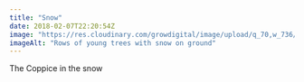 ```yaml
---
title: "Snow"
date: 2018-02-07T22:20:54Z
image: "https://res.cloudinary.com/growdigital/image/upload/q_70,w_736/v1544095733/coppice-snow-40108388672.jpg"
imageAlt: "Rows of young trees with snow on ground"
---
```


The Coppice in the snow
